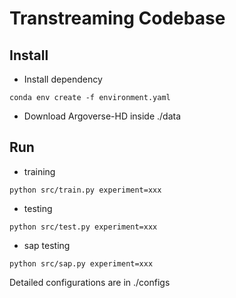 # Transtreaming Codebase
## Install
- Install dependency
```shell
conda env create -f environment.yaml
```
- Download Argoverse-HD inside ./data

## Run
- training
```shell
python src/train.py experiment=xxx
```
- testing
```shell
python src/test.py experiment=xxx
```
- sap testing
```shell
python src/sap.py experiment=xxx
```

Detailed configurations are in ./configs
